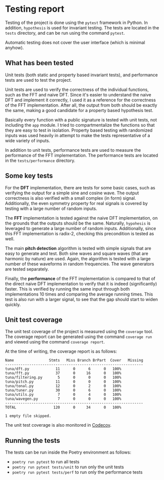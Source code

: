 # Testing report

Testing of the project is done using the `pytest` framework in Python. In
addition, `hypothesis` is used for invariant testing. The tests are located in
the `tests` directory, and can be run using the command `pytest`.

Automatic testing does not cover the user interface (which is minimal anyhow).

## What has been tested

Unit tests (both static and property based invariant tests), and performance
tests are used to test the project.

Unit tests are used to verify the correctness of the individual functions, such
as the FFT and naive DFT. Since it's easier to understand the naive DFT and
implement it correctly, I used it as a reference for the correctness of the FFT
implementation. After all, the output from both should be exactly the same,
making a good candidate for a property based hypothesis test.

Basically every function with a public signature is tested with unit tests, not
including the `app` module. I tried to compartmentalize the functions so that
they are easy to test in isolation. Property based testing with randomized
inputs was used heavily in attempt to make the tests representative of a wide
variety of inputs.

In addition to unit tests, performance tests are used to measure the performance
of the FFT implementation. The performance tests are located in the `tests/performance`
directory.

## Some key tests

For the **DFT** implementation, there are tests for some basic cases, such as
verifying the output for a simple sine and cosine wave. The output correctness
is also verified with a small complex (in form) signal. Additionally, the even
symmetry property for real signals is covered by testing with a large number of
random inputs.

The **FFT** implementation is tested against the naive DFT implementation, on
the grounds that the outputs should be the same. Naturally, `hypohesis` is
leveraged to generate a large number of random inputs. Additionally, since this
FFT implementation is radix-2, checking this precondition is tested as well.

The main **pitch detection** algorithm is tested with simple signals that are
easy to generate and test. Both sine waves and square waves (that are harmonic
by nature) are used. Again, the algorithm is tested with a large number of these
waveforms in random frequencies. The wave generators are tested separately.

Finally, the **performance** of the FFT implementation is compared to that of
the direct naive DFT implementation to verify that it is indeed (significantly)
faster. This is verified by running the same input through both implementations
10 times and comparing the average running times. This test is also run with a
larger signal, to see that the gap should start to widen quickly.

## Unit test coverage

The unit test coverage of the project is measured using the `coverage` tool. The
coverage report can be generated using the command `coverage run` and viewed
using the command `coverage report`.

At the time of writing, the coverage report is as follows:

```
Name                Stmts   Miss Branch BrPart  Cover   Missing
---------------------------------------------------------------
tuna/dft.py            11      0      6      0   100%
tuna/fft.py            37      0     16      0   100%
tuna/filtering.py       5      0      0      0   100%
tuna/pitch.py          11      0      0      0   100%
tuna/tonal.py          12      0      2      0   100%
tuna/tuner.py          30      0      6      0   100%
tuna/utils.py           7      0      4      0   100%
tuna/wavegen.py         7      0      0      0   100%
---------------------------------------------------------------
TOTAL                 120      0     34      0   100%

1 empty file skipped.
```

The unit test coverage is also monitored in [Codecov](https://codecov.io/github/ladtopi/tiralabra-tuna).

## Running the tests

The tests can be run inside the Poetry environment as follows:

- `poetry run pytest` to run all tests
- `poetry run pytest tests/unit` to run only the unit tests
- `poetry run pytest tests/perf` to run only the performance tests
